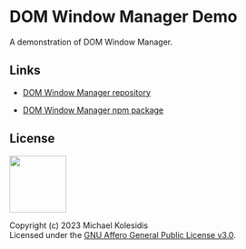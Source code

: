 # DOM Window Manager Demo

A demonstration of DOM Window Manager.

## Links

- [DOM Window Manager repository](https://github.com/michaelkolesidis/dom-window-manager)

- [DOM Window Manager npm package](https://www.npmjs.com/package/dom-window-manager)

## License

<a href="https://www.gnu.org/licenses/agpl-3.0.html"><img src="https://upload.wikimedia.org/wikipedia/commons/0/06/AGPLv3_Logo.svg" height="100px" /></a>

Copyright (c) 2023 Michael Kolesidis<br>
Licensed under the [GNU Affero General Public License v3.0](https://www.gnu.org/licenses/agpl-3.0.html).
